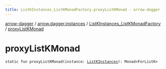 ```yaml
---
title: ListKInstances_ListKMonadFactory.proxyListKMonad - arrow-dagger
---
```


[arrow-dagger](../../index.html) / [arrow.dagger.instances](../index.html) / [ListKInstances_ListKMonadFactory](index.html) / [proxyListKMonad](./proxy-list-k-monad.html)

# proxyListKMonad

`static fun proxyListKMonad(instance: `[`ListKInstances`](../-list-k-instances/index.html)`): Monad<ForListK>`
